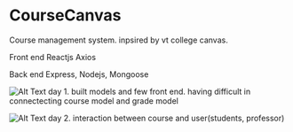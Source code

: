 # CourseCanvas

Course management system. inpsired by vt college canvas. 

Front end
Reactjs Axios

Back end
Express, Nodejs, Mongoose

![Alt Text](https://media.giphy.com/media/stuY2ZdlGqVBXIxlOE/giphy.gif)
day 1. built models and few front end. having difficult in connectecting course model and grade model


![Alt Text](https://media.giphy.com/media/mGvJ2qPal10cAecuwC/giphy.gif)
day 2. interaction between course and user(students, professor)
